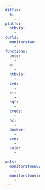 ```yaml
---
diffis:
  e:
    -
platfs:
  htbvip:
    -
curls:
  monitorstwo:
    -
functions:
  unix:
    -
  e:
    -
  htbvip:
    -
  cve:
    -
  ci:
    -
  sql:
    -
  creds:
    -
  hc:
    -
  docker:
    -
  cve:
    -
  suid:
    -

wals:
  monitorstwowu:
    -
  monitorstwovi:
    -
---
```


